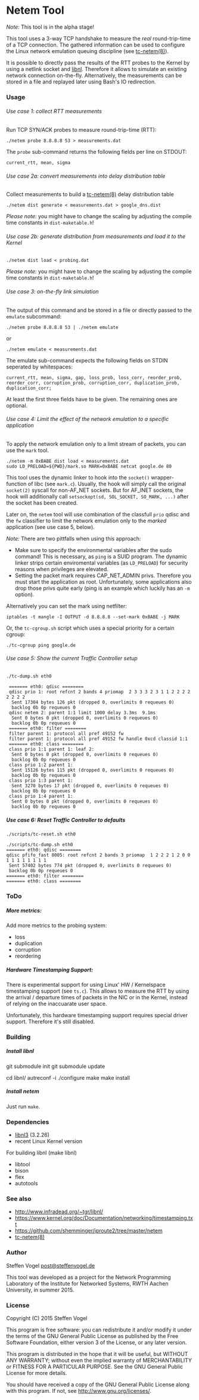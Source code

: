 # Netem Tool

*Note:* This tool is in the alpha stage!

This tool uses a 3-way TCP handshake to measure the _real_ round-trip-time of a TCP connection.
The gathered information can be used to configure the Linux network emulation queuing discipline (see [tc-netem(8)](http://man7.org/linux/man-pages/man8/tc-netem.8.html)).

It is possible to directly pass the results of the RTT probes to the Kernel by using a netlink socket and [libnl](http://www.infradead.org/~tgr/libnl/).
Therefore it allows to simulate an existing network connection on-the-fly.
Alternatively, the measurements can be stored in a file and replayed later using Bash's IO redirection.

### Usage

###### Use case 1: collect RTT measurements

Run TCP SYN/ACK probes to measure round-trip-time (RTT):

    ./netem probe 8.8.8.8 53 > measurements.dat

The `probe` sub-command returns the following fields per line on STDOUT:

    current_rtt, mean, sigma

###### Use case 2a: convert measurements into delay distribution table

Collect measurements to build a [tc-netem(8)](http://man7.org/linux/man-pages/man8/tc-netem.8.html) delay distribution table

    ./netem dist generate < measurements.dat > google_dns.dist

*Please note:* you might have to change the scaling by adjusting the compile time constants in `dist-maketable.h`!

###### Use case 2b: generate distribution from measurements and load it to the Kernel

    ./netem dist load < probing.dat

*Please note:* you might have to change the scaling by adjusting the compile time constants in `dist-maketable.h`!

###### Use case 3: on-the-fly link simulation

The output of this command and be stored in a file or directly passed to the `emulate` subcommand:

    ./netem probe 8.8.8.8 53 | ./netem emulate

or

    ./netem emulate < measurements.dat

The emulate sub-command expects the following fields on STDIN seperated by whitespaces:

    current_rtt, mean, sigma, gap, loss_prob, loss_corr, reorder_prob, reorder_corr, corruption_prob, corruption_corr, duplication_prob, duplication_corr;

At least the first three fields have to be given. The remaining ones are optional.

###### Use case 4: Limit the effect of the network emulation to a specific application

To apply the network emulation only to a limit stream of packets, you can use the `mark` tool.

    ./netem -m 0xBABE dist load < measurements.dat
    sudo LD_PRELOAD=${PWD}/mark.so MARK=0xBABE netcat google.de 80

This tool uses the dynamic linker to hook into the `socket()` wrapper-function of libc (see `mark.c`).
Usually, the hook will simply call the original `socket(2)` syscall for non-AF_NET sockets.
But for AF_INET sockets, the hook will additionally call `setsockopt(sd, SOL_SOCKET, SO_MARK, ...)` after the socket has been created.

Later on, the `netem` tool will use combination of the classfull `prio` qdisc and the `fw` classifier to limit the network emulation only to the _marked_ application (see use case 5, below).

*Note:* There are two pittfalls when using this approach:

- Make sure to specify the environmental variables after the sudo command! This is necessary, as `ping` is a SUID program. The dynamic linker strips certain enviromental variables (as `LD_PRELOAD`) for security reasons when privileges are elevated.
- Setting the packet mark requires CAP_NET_ADMIN privs. Therefore you must start the application as root. Unfortunately, some applications also drop those privs quite early (ping is an example which luckily has an `-m` option).

Alternatively you can set the mark using netfilter:

    iptables -t mangle -I OUTPUT -d 8.8.8.8 --set-mark 0xBABE -j MARK

Or, the `tc-cgroup.sh` script which uses a special priority for a certain cgroup:

    ./tc-cgroup ping google.de

###### Use case 5: Show the current Traffic Controller setup

    ./tc-dump.sh eth0

     ======= eth0: qdisc ========
     qdisc prio 1: root refcnt 2 bands 4 priomap  2 3 3 3 2 3 1 1 2 2 2 2 2 2 2 2
      Sent 17304 bytes 126 pkt (dropped 0, overlimits 0 requeues 0)
      backlog 0b 0p requeues 0
     qdisc netem 2: parent 1:1 limit 1000 delay 3.3ms  9.1ms
      Sent 0 bytes 0 pkt (dropped 0, overlimits 0 requeues 0)
      backlog 0b 0p requeues 0
     ======= eth0: filter ========
     filter parent 1: protocol all pref 49152 fw
     filter parent 1: protocol all pref 49152 fw handle 0xcd classid 1:1
     ======= eth0: class ========
     class prio 1:1 parent 1: leaf 2:
      Sent 0 bytes 0 pkt (dropped 0, overlimits 0 requeues 0)
      backlog 0b 0p requeues 0
     class prio 1:2 parent 1:
      Sent 15126 bytes 115 pkt (dropped 0, overlimits 0 requeues 0)
      backlog 0b 0p requeues 0
     class prio 1:3 parent 1:
      Sent 3270 bytes 17 pkt (dropped 0, overlimits 0 requeues 0)
      backlog 0b 0p requeues 0
     class prio 1:4 parent 1:
      Sent 0 bytes 0 pkt (dropped 0, overlimits 0 requeues 0)
      backlog 0b 0p requeues 0

##### Use case 6: Reset Traffic Controller to defaults

    ./scripts/tc-reset.sh eth0

    ./scripts/tc-dump.sh eth0
	======= eth0: qdisc ========
	qdisc pfifo_fast 8005: root refcnt 2 bands 3 priomap  1 2 2 2 1 2 0 0 1 1 1 1 1 1 1 1
	 Sent 57402 bytes 774 pkt (dropped 0, overlimits 0 requeues 0) 
	 backlog 0b 0p requeues 0 
	======= eth0: filter ========
	======= eth0: class ========

### ToDo

##### More metrics:

Add more metrics to the probing system:

  - loss
  - duplication
  - corruption
  - reordering


##### Hardware Timestamping Support:

There is experimental support for using Linux' HW / Kernelspace timestamping support (see `ts.c`).
This allows to measure the RTT by using the arrival / departure times of packets in the NIC or in the Kernel, instead of relying on the inaccuarate user space.

Unfortunately, this hardware timestamping support requires special driver support.
Therefore it's still disabled.

### Building

##### Install libnl

git submodule init
git submodule update

cd libnl/
autreconf -i
./configure
make
make install

##### Install netem

Just run `make`.

### Dependencies

- [libnl3](http://www.infradead.org/~tgr/libnl/) (3.2.26)
- recent Linux Kernel version

For building libnl (make libnl)

- libtool
- bison
- flex
- autotools

### See also

- http://www.infradead.org/~tgr/libnl/
- https://www.kernel.org/doc/Documentation/networking/timestamping.txt
- https://github.com/shemminger/iproute2/tree/master/netem
- [tc-netem(8)](http://man7.org/linux/man-pages/man8/tc-netem.8.html)

### Author

Steffen Vogel <post@steffenvogel.de>

This tool was developed as a project for the Network Programming Laboratory of the Institute for Networked Systems, RWTH Aachen University, in summer 2015.

### License

Copyright (C) 2015 Steffen Vogel

This program is free software: you can redistribute it and/or modify it under the terms of the GNU General Public License as published by the Free Software Foundation, either version 3 of the License, or any later version.

This program is distributed in the hope that it will be useful, but WITHOUT ANY WARRANTY; without even the implied warranty of MERCHANTABILITY or FITNESS FOR A PARTICULAR PURPOSE.
See the GNU General Public License for more details.

You should have received a copy of the GNU General Public License along with this program.  If not, see <http://www.gnu.org/licenses/>.
